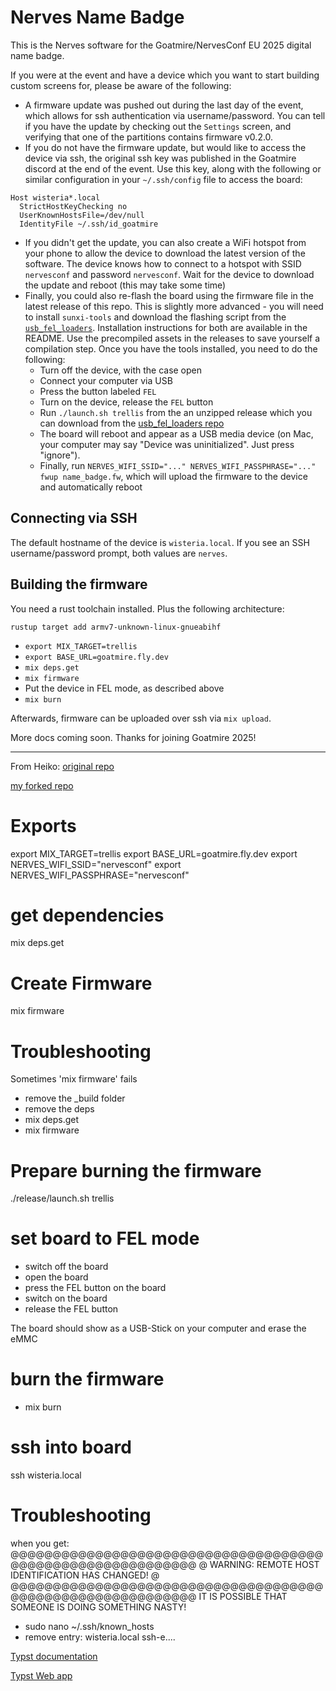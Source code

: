 # Nerves Name Badge

This is the Nerves software for the Goatmire/NervesConf EU 2025 digital name
badge.

If you were at the event and have a device which you want to start building
custom screens for, please be aware of the following:

- A firmware update was pushed out during the last day of the event, which
  allows for ssh authentication via username/password. You can tell if you have
  the update by checking out the `Settings` screen, and verifying that one of
  the partitions contains firmware v0.2.0.
- If you do not have the firmware update, but would like to access the device
  via ssh, the original ssh key was published in the Goatmire discord at the end
  of the event. Use this key, along with the following or similar configuration
  in your `~/.ssh/config` file to access the board:

```
Host wisteria*.local
  StrictHostKeyChecking no
  UserKnownHostsFile=/dev/null
  IdentityFile ~/.ssh/id_goatmire
```

- If you didn't get the update, you can also create a WiFi hotspot from your
  phone to allow the device to download the latest version of the software. The
  device knows how to connect to a hotspot with SSID `nervesconf` and password
  `nervesconf`. Wait for the device to download the update and reboot (this may
  take some time)
- Finally, you could also re-flash the board using the firmware file in the
  latest release of this repo. This is slightly more advanced - you will need to
  install `sunxi-tools` and download the flashing script from the
  [`usb_fel_loaders`](https://github.com/gworkman/usb_fel_loaders). Installation
  instructions for both are available in the README. Use the precompiled assets
  in the releases to save yourself a compilation step. Once you have the tools
  installed, you need to do the following:
  - Turn off the device, with the case open
  - Connect your computer via USB
  - Press the button labeled `FEL`
  - Turn on the device, release the `FEL` button
  - Run `./launch.sh trellis` from the an unzipped release which you can download from the [usb_fel_loaders repo](https://github.com/gworkman/usb_fel_loaders/releases)
  - The board will reboot and appear as a USB media device (on Mac, your
    computer may say "Device was uninitialized". Just press "ignore").
  - Finally, run
    `NERVES_WIFI_SSID="..." NERVES_WIFI_PASSPHRASE="..." fwup name_badge.fw`,
    which will upload the firmware to the device and automatically reboot

## Connecting via SSH

The default hostname of the device is `wisteria.local`. If you see an SSH
username/password prompt, both values are `nerves`.

## Building the firmware

You need a rust toolchain installed. Plus the following architecture:

`rustup target add armv7-unknown-linux-gnueabihf`

- `export MIX_TARGET=trellis`
- `export BASE_URL=goatmire.fly.dev`
- `mix deps.get`
- `mix firmware`
- Put the device in FEL mode, as described above
- `mix burn`

Afterwards, firmware can be uploaded over ssh via `mix upload`.

More docs coming soon. Thanks for joining Goatmire 2025!

---

From Heiko:
[original repo](https://github.com/protolux-electronics/name_badge)

[my forked repo](https://github.com/Chrichton/name_badge)

# Exports

export MIX_TARGET=trellis
export BASE_URL=goatmire.fly.dev
export NERVES_WIFI_SSID="nervesconf"
export NERVES_WIFI_PASSPHRASE="nervesconf"

# get dependencies

mix deps.get

# Create Firmware

mix firmware

# Troubleshooting

Sometimes 'mix firmware' fails

- remove the \_build folder
- remove the deps
- mix deps.get
- mix firmware

# Prepare burning the firmware

./release/launch.sh trellis

# set board to FEL mode

- switch off the board
- open the board
- press the FEL button on the board
- switch on the board
- release the FEL button

The board should show as a USB-Stick on your computer and erase the eMMC

# burn the firmware

- mix burn

# ssh into board

ssh wisteria.local

# Troubleshooting

when you get:
@@@@@@@@@@@@@@@@@@@@@@@@@@@@@@@@@@@@@@@@@@@@@@@@@@@@@@@@@@@
@ WARNING: REMOTE HOST IDENTIFICATION HAS CHANGED! @
@@@@@@@@@@@@@@@@@@@@@@@@@@@@@@@@@@@@@@@@@@@@@@@@@@@@@@@@@@@
IT IS POSSIBLE THAT SOMEONE IS DOING SOMETHING NASTY!

- sudo nano ~/.ssh/known_hosts
- remove entry: wisteria.local ssh-e....

[Typst documentation](https://typst.app/docs/reference/text/text/)

[Typst Web app](https://typst.app/play/)

